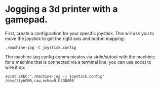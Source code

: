 Jogging a 3d printer with a gamepad.
====================================

First, create a configuration for your specific joystick. This will ask you
to move the joystick to get the right axis and button mapping:

    ./machine-jog -C joystick.config

The machine-jog config communicates via stdin/stdout with the machine; for
a machine that is connected via a terminal line, you can use socat to wire
it up:

    socat EXEC:"./machine-jog -j joystick.config" /dev/ttyACM0,raw,echo=0,b230400

